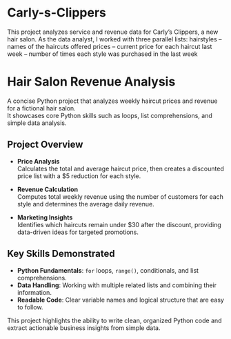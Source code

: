 # Carly-s-Clippers
This project analyzes service and revenue data for Carly’s Clippers, a new hair salon. As the data analyst, I worked with three parallel lists:  hairstyles – names of the haircuts offered  prices – current price for each haircut  last week – number of times each style was purchased in the last week

# Hair Salon Revenue Analysis

A concise Python project that analyzes weekly haircut prices and revenue for a fictional hair salon.  
It showcases core Python skills such as loops, list comprehensions, and simple data analysis.

## Project Overview
- **Price Analysis**  
  Calculates the total and average haircut price, then creates a discounted price list with a $5 reduction for each style.

- **Revenue Calculation**  
  Computes total weekly revenue using the number of customers for each style and determines the average daily revenue.

- **Marketing Insights**  
  Identifies which haircuts remain under $30 after the discount, providing data-driven ideas for targeted promotions.

## Key Skills Demonstrated
- **Python Fundamentals**: `for` loops, `range()`, conditionals, and list comprehensions.
- **Data Handling**: Working with multiple related lists and combining their information.
- **Readable Code**: Clear variable names and logical structure that are easy to follow.

This project highlights the ability to write clean, organized Python code and extract actionable business insights from simple data.
